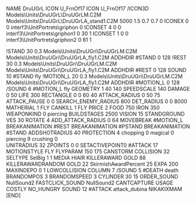 NAME DruUGrL
ICON U_FrnOf17
ICON 			U_FrnOf17
/ICON3D Models\Units\DruUGrL\DruUGrLM.C2M Models\Units\DruUGrL\DruUGrLA_stand1.C2M 5000 1.5 0.7 0.7 0 
ICONEX 0 0 interf3\UnitPortrets\griphon 0
ICONSET 4 0 0 interf3\UnitPortrets\griphon1 0 30 1
ICONSET 1 0 0 interf3\UnitPortrets\griphon2 0 61 1

!STAND         30 0.3  Models\Units\DruUGri\DruUGrLM.C2M Models\Units\DruUGri\DruUGrLA_fly1.C2M
ADDHDIR #STAND 0 128
!REST          30 0.3  Models\Units\DruUGri\DruUGrLM.C2M Models\Units\DruUGri\DruUGrLA_fly1.C2M
ADDHDIR #REST 0 128
SOUND 10 #STAND fly
!MOTION_L      20 0.3  Models\Units\DruUGri\DruUGrLM.C2M Models\Units\DruUGri\DruUGrLA_fly1.C2M
ADDHDIR #MOTION_L 0 128
/SOUND 6 #MOTION_L fly
GEOMETRY 1 40 140
SPEEDSCALE 140
DAMAGE   0 50
LIFE     300
RECTANGLE 0 0 60 40
ATTACK_RADIUS 0 50 75
ATTACK_PAUSE 0 0
SEARCH_ENEMY_RADIUS 800
DET_RADIUS 0 0 8000
MATHERIAL 1 FLY
CANKILL 1 FLY
PRICE 2 FOOD 750 IRON 350
WEAPONKIND 0 piercing
BUILDSTAGES 2500
VISION 15
STANDGROUND
VES 30
ROTATE 4
ADD_ATTACK_RADIUS 0 64
MOVEBREAK #MOTION_L
BREAKANIMATION #REST
BREAKANIMATION #PSTAND
BREAKANIMATION #STAND
ADDSHOTRADIUS 40
PROTECTION 4 chopping 0 magical 0 piercing 9 crushing 0         
UNITRADIUS 32
ZPOINTS 0 0
SETACTIVEPOINT0 #ATTACK 17
MOTIONSTYLE FLY
FLYPARAM 150 175
CANSTORM
COLLISION 32
SELTYPE SelBig 1 1
MEDIA HIAIR
KILLERAWARD             GOLD 88
KILLERAWARDRANDOM       GOLD 22
SkirmishAwardPercent 25
EXPA 200
MAXINDEPO 0 1
LOWCOLLISION
COLUMN 7
/SOUND 5 #DEATH death
BRANDOMPOS 3
BRANDOMSPEED 3
CYLINDER 30 15
ORDER_SOUND NullSound2
FASTCLICK_SOUND NullSound2
CANTCAPTURE
USAGE COSTLY
NO_HUNGRY
SOUND 12 #ATTACK attack_dubina
NIKAKIXMAM
[END]
